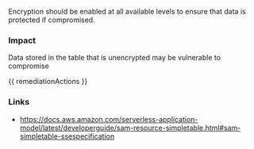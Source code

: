 
Encryption should be enabled at all available levels to ensure that data is protected if compromised.

### Impact
Data stored in the table that is unencrypted may be vulnerable to compromise

<!-- DO NOT CHANGE -->
{{ remediationActions }}

### Links
- https://docs.aws.amazon.com/serverless-application-model/latest/developerguide/sam-resource-simpletable.html#sam-simpletable-ssespecification
        